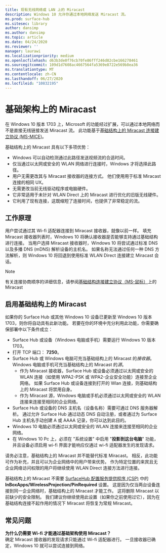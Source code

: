 ```yaml
---
title: 现有无线网络或 LAN 上的 Miracast
description: Windows 10 允许你通过本地网络发送 Miracast 流。
ms.prod: surface-hub
ms.sitesec: library
author: dansimp
ms.author: dansimp
ms.topic: article
ms.date: 04/24/2020
ms.reviewer: ''
manager: laurawi
ms.localizationpriority: medium
ms.openlocfilehash: d63b3de0f76cb70fe86fff246d82cbe166278461
ms.sourcegitcommit: 109d1d7608ac4667564fa5369e8722e569b8ea36
ms.translationtype: MT
ms.contentlocale: zh-CN
ms.lasthandoff: 06/27/2020
ms.locfileid: "10832195"
---
```

# 基础架构上的 Miracast

在 Windows 10 版本 1703 上，Microsoft 的功能经过扩展，可以通过本地网络而不是直接无线链接发送 Miracast 流。 此功能基于[基础结构上的 Miracast 连接建立协议 (MS-MICE)](https://msdn.microsoft.com/library/mt796768.aspx)。

基础结构上的 Miracast 具有以下多项优势：

- Windows 可以自动检测通过此路径发送视频流的合适时间。
- 仅当通过以太网或安全的 WLAN 网络进行连接时，Windows 才将选择此路径。
- 用户无需更改其与 Miracast 接收器的连接方式。 他们使用用于标准 Miracast 连接的相同 UX。
- 无需更改当前无线驱动程序或电脑硬件。
- 它非常适用于未针对 WLAN Direct 上的 Miracast 进行优化的旧版无线硬件。
- 它利用了现有连接，这既缩短了连接时间，也提供了非常稳定的流。


##  <a name="how-it-works"></a>工作原理

用户尝试通过其 Wi-fi 适配器连接到 Miracast 接收器，就像以前一样。 填充 Miracast 接收器列表时，Windows 10 将确认接收器是否能够支持通过基础结构进行连接。 当用户选择 Miracast 接收器时，Windows 10 将尝试通过标准 DNS 以及多播 DNS (mDNS) 解析设备的主机名。 如果名称无法通过任何一种 DNS 方法解析，则 Windows 10 将回退到使用标准 WLAN Direct 连接建立 Miracast 会话。

> [!NOTE]
> 有关连接协商顺序的详细信息，请参阅[基础结构连接建立协议（MS-鼠标）](https://msdn.microsoft.com/library/mt796768.aspx)上的 Miracast




##  <a name="enabling-miracast-over-infrastructure-"></a>启用基础结构上的 Miracast 

如果你的 Surface Hub 或其他 Windows 10 设备已更新至 Windows 10 版本 1703，则你将自动具有此新功能。 若要在你的环境中充分利用此功能，你需要确保部署中以下条件成立：

- Surface Hub 或设备（Windows 电脑或手机）需要运行 Windows 10 版本 1703。
- 打开 TCP 端口： **7250**。
- Surface Hub 或 Windows 电脑可充当基础结构上的 Miracast 的*接收器*。 Windows 电脑或手机可充当基础结构上的 Miracast 的*源*。
    - 作为 Miracast 接收器，Surface Hub 或设备必须通过以太网或安全的 WLAN 连接（如使用 WPA2-PSK 或 WPA2-企业安全功能）连接至企业网络。 如果 Surface Hub 或设备连接到打开的 Wlan 连接，则基础结构上的 Miracast 将禁用自身。
    - 作为 Miracast 源，Windows 电脑或手机必须通过以太网或安全的 WLAN 连接来连接至相同的企业网络。
- Surface Hub 或设备的 DNS 主机名（设备名称）需要可通过 DNS 服务器解析。 通过允许 Surface Hub 通过动态 DNS 自动注册，或者通过为 Surface Hub 主机名手动创建 A 或 AAAA 记录，你可以达到此目的。 
- Windows 10 电脑必须通过以太网或安全的 WLAN 连接来连接至相同的企业网络。 
-   在 Windows 10 Pc 上，必须在 "系统设置" 中启用 "**投影到这台电脑**" 功能，并且设备必须启用 wi-fi 界面才能响应仅通过 wi-fi 适配器发生的发现请求。


请务必注意，基础结构上的 Miracast 并不能替代标准 Miracast。 相反，此功能可作为补充，并且可以为企业网络中的用户带来优势。 作为特定位置的来宾且无企业网络访问权限的用户将继续使用 WLAN Direct 连接方法进行连接。

基础结构上的 Miracast 不需要 [SurfaceHub 配置服务提供程序 (CSP)](https://msdn.microsoft.com/windows/hardware/commercialize/customize/mdm/surfacehub-csp) 中的 **InBoxApps/WirelessProjection/PinRequired** 设置。 这是因为仅当两台设备连接到同一企业网络时，基础结构上的 Miracast 才能工作。 这将删除 Miracast 以前缺少的安全限制。 我们建议你继续使用此设置（如果你之前使用过它），因为在基础结构连接不起作用的情况下 Miracast 将恢复为常规 Miracast。 

##  <a name="faq"></a>常见问题
**为什么仍需要 Wi-fi 才能通过基础架构使用 Miracast？**<br>
确定 Miracast 接收器的发现请求只能通过 Wi-fi 适配器进行。 一旦接收器已确定，Windows 10 就可以尝试连接到网络。
